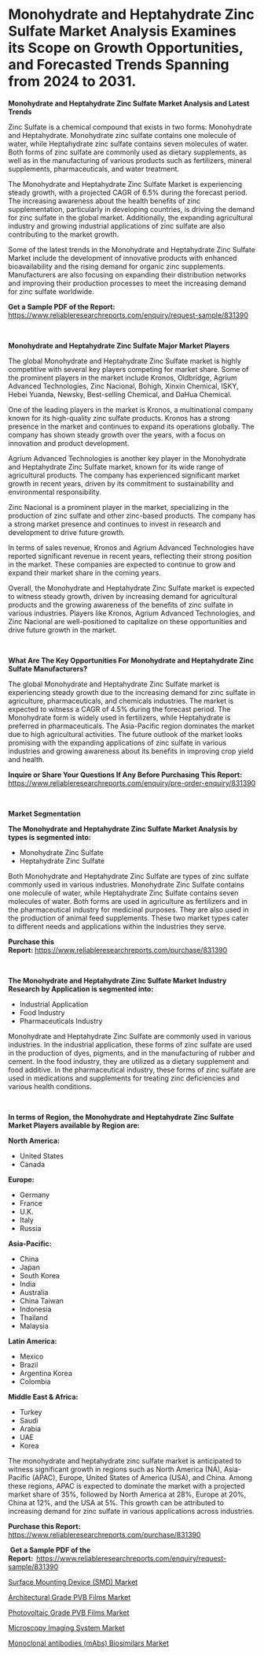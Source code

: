 <p><h1>Monohydrate and Heptahydrate Zinc Sulfate Market Analysis Examines its Scope on Growth Opportunities, and Forecasted Trends Spanning from 2024 to 2031.</h1></p><p><strong>Monohydrate and Heptahydrate Zinc Sulfate Market Analysis and Latest Trends</strong></p>
<p><p>Zinc Sulfate is a chemical compound that exists in two forms: Monohydrate and Heptahydrate. Monohydrate zinc sulfate contains one molecule of water, while Heptahydrate zinc sulfate contains seven molecules of water. Both forms of zinc sulfate are commonly used as dietary supplements, as well as in the manufacturing of various products such as fertilizers, mineral supplements, pharmaceuticals, and water treatment.</p><p>The Monohydrate and Heptahydrate Zinc Sulfate Market is experiencing steady growth, with a projected CAGR of 6.5% during the forecast period. The increasing awareness about the health benefits of zinc supplementation, particularly in developing countries, is driving the demand for zinc sulfate in the global market. Additionally, the expanding agricultural industry and growing industrial applications of zinc sulfate are also contributing to the market growth.</p><p>Some of the latest trends in the Monohydrate and Heptahydrate Zinc Sulfate Market include the development of innovative products with enhanced bioavailability and the rising demand for organic zinc supplements. Manufacturers are also focusing on expanding their distribution networks and improving their production processes to meet the increasing demand for zinc sulfate worldwide.</p></p>
<p><strong>Get a Sample PDF of the Report:&nbsp;</strong> <a href="https://www.reliableresearchreports.com/enquiry/request-sample/831390">https://www.reliableresearchreports.com/enquiry/request-sample/831390</a></p>
<p>&nbsp;</p>
<p><strong>Monohydrate and Heptahydrate Zinc Sulfate Major Market Players</strong></p>
<p><p>The global Monohydrate and Heptahydrate Zinc Sulfate market is highly competitive with several key players competing for market share. Some of the prominent players in the market include Kronos, Oldbridge, Agrium Advanced Technologies, Zinc Nacional, Bohigh, Xinxin Chemical, ISKY, Hebei Yuanda, Newsky, Best-selling Chemical, and DaHua Chemical.</p><p>One of the leading players in the market is Kronos, a multinational company known for its high-quality zinc sulfate products. Kronos has a strong presence in the market and continues to expand its operations globally. The company has shown steady growth over the years, with a focus on innovation and product development.</p><p>Agrium Advanced Technologies is another key player in the Monohydrate and Heptahydrate Zinc Sulfate market, known for its wide range of agricultural products. The company has experienced significant market growth in recent years, driven by its commitment to sustainability and environmental responsibility.</p><p>Zinc Nacional is a prominent player in the market, specializing in the production of zinc sulfate and other zinc-based products. The company has a strong market presence and continues to invest in research and development to drive future growth.</p><p>In terms of sales revenue, Kronos and Agrium Advanced Technologies have reported significant revenue in recent years, reflecting their strong position in the market. These companies are expected to continue to grow and expand their market share in the coming years.</p><p>Overall, the Monohydrate and Heptahydrate Zinc Sulfate market is expected to witness steady growth, driven by increasing demand for agricultural products and the growing awareness of the benefits of zinc sulfate in various industries. Players like Kronos, Agrium Advanced Technologies, and Zinc Nacional are well-positioned to capitalize on these opportunities and drive future growth in the market.</p></p>
<p>&nbsp;</p>
<p><strong>What Are The Key Opportunities For Monohydrate and Heptahydrate Zinc Sulfate Manufacturers?</strong></p>
<p><p>The global Monohydrate and Heptahydrate Zinc Sulfate market is experiencing steady growth due to the increasing demand for zinc sulfate in agriculture, pharmaceuticals, and chemicals industries. The market is expected to witness a CAGR of 4.5% during the forecast period. The Monohydrate form is widely used in fertilizers, while Heptahydrate is preferred in pharmaceuticals. The Asia-Pacific region dominates the market due to high agricultural activities. The future outlook of the market looks promising with the expanding applications of zinc sulfate in various industries and growing awareness about its benefits in improving crop yield and health.</p></p>
<p><strong>Inquire or Share Your Questions If Any Before Purchasing This Report:</strong> <a href="https://www.reliableresearchreports.com/enquiry/pre-order-enquiry/831390">https://www.reliableresearchreports.com/enquiry/pre-order-enquiry/831390</a></p>
<p>&nbsp;</p>
<p><strong>Market Segmentation</strong></p>
<p><strong>The Monohydrate and Heptahydrate Zinc Sulfate Market Analysis by types is segmented into:</strong></p>
<p><ul><li>Monohydrate Zinc Sulfate</li><li>Heptahydrate Zinc Sulfate</li></ul></p>
<p><p>Both Monohydrate and Heptahydrate Zinc Sulfate are types of zinc sulfate commonly used in various industries. Monohydrate Zinc Sulfate contains one molecule of water, while Heptahydrate Zinc Sulfate contains seven molecules of water. Both forms are used in agriculture as fertilizers and in the pharmaceutical industry for medicinal purposes. They are also used in the production of animal feed supplements. These two market types cater to different needs and applications within the industries they serve.</p></p>
<p><strong>Purchase this Report:&nbsp;</strong><a href="https://www.reliableresearchreports.com/purchase/831390">https://www.reliableresearchreports.com/purchase/831390</a></p>
<p>&nbsp;</p>
<p><strong>The Monohydrate and Heptahydrate Zinc Sulfate Market Industry Research by Application is segmented into:</strong></p>
<p><ul><li>Industrial Application</li><li>Food Industry</li><li>Pharmaceuticals Industry</li></ul></p>
<p><p>Monohydrate and Heptahydrate Zinc Sulfate are commonly used in various industries. In the industrial application, these forms of zinc sulfate are used in the production of dyes, pigments, and in the manufacturing of rubber and cement. In the food industry, they are utilized as a dietary supplement and food additive. In the pharmaceutical industry, these forms of zinc sulfate are used in medications and supplements for treating zinc deficiencies and various health conditions.</p></p>
<p>&nbsp;</p>
<p><strong>In terms of Region, the Monohydrate and Heptahydrate Zinc Sulfate Market Players available by Region are:</strong></p>
<p>
    <p> <strong> North America: </strong>
        <ul>
            <li>United States</li>
            <li>Canada</li>
        </ul>
        </p> 
    <p> <strong> Europe: </strong>
        <ul>
            <li>Germany</li>
            <li>France</li>
            <li>U.K.</li>
            <li>Italy</li>
            <li>Russia</li>
        </ul>
        </p> 
    <p> <strong> Asia-Pacific: </strong>
        <ul>
            <li>China</li>
            <li>Japan</li>
            <li>South Korea</li>
            <li>India</li>
            <li>Australia</li>
            <li>China Taiwan</li>
            <li>Indonesia</li>
            <li>Thailand</li>
            <li>Malaysia</li>
        </ul>
        </p> 
    <p> <strong> Latin America: </strong>
        <ul>
            <li>Mexico</li>
            <li>Brazil</li>
            <li>Argentina Korea</li>
            <li>Colombia</li>
        </ul>
        </p> 
    <p> <strong> Middle East & Africa: </strong>
        <ul>
            <li>Turkey</li>
            <li>Saudi</li>
            <li>Arabia</li>
            <li>UAE</li>
            <li>Korea</li>
        </ul>
    </p>
    </p>
<p><p>The monohydrate and heptahydrate zinc sulfate market is anticipated to witness significant growth in regions such as North America (NA), Asia-Pacific (APAC), Europe, United States of America (USA), and China. Among these regions, APAC is expected to dominate the market with a projected market share of 35%, followed by North America at 28%, Europe at 20%, China at 12%, and the USA at 5%. This growth can be attributed to increasing demand for zinc sulfate in various applications across industries.</p></p>
<p><strong>Purchase this Report: </strong><a href="https://www.reliableresearchreports.com/purchase/831390">https://www.reliableresearchreports.com/purchase/831390</a></p>
<p>&nbsp;<strong>Get a Sample PDF of the Report:&nbsp;&nbsp;</strong><a href="https://www.reliableresearchreports.com/enquiry/request-sample/831390">https://www.reliableresearchreports.com/enquiry/request-sample/831390</a></p>
<p><strong></strong></p>
<p><p><a href="https://github.com/khayangel/Market-Research-Report-List-2/blob/main/surface-mounting-device-smd-market.md">Surface Mounting Device (SMD) Market</a></p><p><a href="https://issuu.com/reportprime-2/docs/architectural-grade-pvb-films-market-size-2030.ppt">Architectural Grade PVB Films Market</a></p><p><a href="https://issuu.com/reportprime-2/docs/photovoltaic-grade-pvb-films-market-size-2030.pptx">Photovoltaic Grade PVB Films Market</a></p><p><a href="https://github.com/YashRP12/Market-Research-Report-List-3/blob/main/microscopy-imaging-system-market.md">Microscopy Imaging System Market</a></p><p><a href="https://medium.com/@carolclarkson766/monoclonal-antibodies-mabs-biosimilars-market-size-reveals-the-best-marketing-channels-in-global-a172c98a8ee7">Monoclonal antibodies (mAbs) Biosimilars Market</a></p></p>